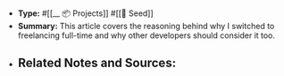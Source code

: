 - **Type:** #[[__ 📦 Projects]]  #[[🌱 Seed]]
- **Summary:** This article covers the reasoning behind why I switched to freelancing full-time and why other developers should consider it too.
- **Related Notes and Sources:**
    - 
